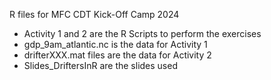 R files for MFC CDT Kick-Off Camp 2024
- Activity 1 and 2 are the R Scripts to perform the exercises
- gdp_9am_atlantic.nc is the data for Activity 1
- drifterXXX.mat files are the data for Activity 2
- Slides_DriftersInR are the slides used
